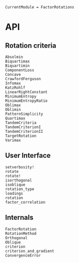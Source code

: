 ```@meta
CurrentModule = FactorRotations
```

# API

## Rotation criteria

```@docs
Absolmin
Biquartimax
Biquartimin
ComponentLoss
Concave
CrawfordFerguson
Infomax
KatzRohlf
LinearRightConstant
MinimumEntropy
MinimumEntropyRatio
Oblimax
Oblimin
PatternSimplicity
Quartimax
TandemCriteria
TandemCriterionI
TandemCriterionII
TargetRotation
Varimax
```

## User Interface

```@docs
setverbosity!
rotate
rotate!
isorthogonal
isoblique
rotation_type
loadings
rotation
factor_correlation
```

## Internals

```@docs
FactorRotation
RotationMethod
Orthogonal
Oblique
criterion
criterion_and_gradient
ConvergenceError
```

